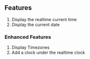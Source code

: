 ## Features

1. Display the realtime current time
2. Display the current date

### Enhanced Features

1. Display Timezones
2. Add a clock under the realtime clock
